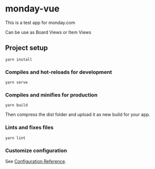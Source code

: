# monday-vue
This is a test app for monday.com

Can be use as Board Views or Item Views
## Project setup
```
yarn install
```

### Compiles and hot-reloads for development
```
yarn serve
```

### Compiles and minifies for production
```
yarn build
```
Then compress the dist folder and upload it as new build for your app.

### Lints and fixes files
```
yarn lint
```

### Customize configuration
See [Configuration Reference](https://cli.vuejs.org/config/).
